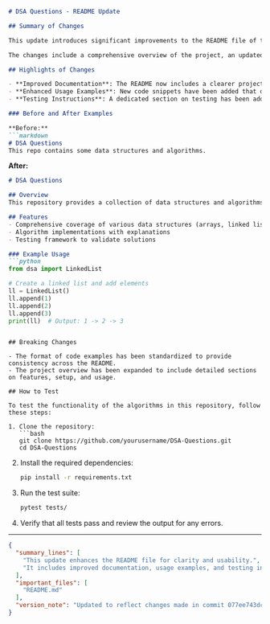 ```markdown
# DSA Questions - README Update

## Summary of Changes

This update introduces significant improvements to the README file of the DSA Questions repository. The primary goal of this enhancement is to provide clearer instructions and more informative content that will assist users in understanding the project's purpose and how to effectively utilize it. By refining the structure and adding detailed sections, we aim to create a more user-friendly experience for both newcomers and experienced developers.

The changes include a comprehensive overview of the project, an updated list of features, and usage examples. Additionally, we have improved the formatting for better readability and added a section on how to test the code, which is crucial for contributors and users looking to validate the functionality of the algorithms implemented in this repository.

## Highlights of Changes

- **Improved Documentation**: The README now includes a clearer project summary, making it easier for users to grasp the purpose and scope of the DSA Questions repository.
- **Enhanced Usage Examples**: New code snippets have been added that demonstrate how to utilize the data structures and algorithms included in the repository.
- **Testing Instructions**: A dedicated section on testing has been added, guiding users on how to run tests for the implemented solutions.

### Before and After Examples

**Before:**
```markdown
# DSA Questions
This repo contains some data structures and algorithms.
```

**After:**
```markdown
# DSA Questions

## Overview
This repository provides a collection of data structures and algorithms designed to help users understand and implement common DSA problems.

## Features
- Comprehensive coverage of various data structures (arrays, linked lists, trees, etc.)
- Algorithm implementations with explanations
- Testing framework to validate solutions

### Example Usage
```python
from dsa import LinkedList

# Create a linked list and add elements
ll = LinkedList()
ll.append(1)
ll.append(2)
ll.append(3)
print(ll)  # Output: 1 -> 2 -> 3
```
```

## Breaking Changes

- The format of code examples has been standardized to provide consistency across the README.
- The project overview has been expanded to include detailed sections on features, setup, and usage.

## How to Test

To test the functionality of the algorithms in this repository, follow these steps:

1. Clone the repository:
   ```bash
   git clone https://github.com/yourusername/DSA-Questions.git
   cd DSA-Questions
   ```

2. Install the required dependencies:
   ```bash
   pip install -r requirements.txt
   ```

3. Run the test suite:
   ```bash
   pytest tests/
   ```

4. Verify that all tests pass and review the output for any errors.

---

```json
{
  "summary_lines": [
    "This update enhances the README file for clarity and usability.",
    "It includes improved documentation, usage examples, and testing instructions."
  ],
  "important_files": [
    "README.md"
  ],
  "version_note": "Updated to reflect changes made in commit 077ee743dc31fe44083af48fda6c2d76431c6046"
}
```
```